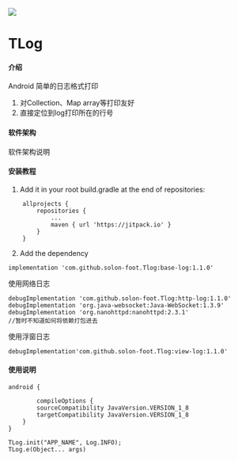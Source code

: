 [![](https://jitpack.io/v/solon-foot/Tlog.svg)](https://jitpack.io/#solon-foot/Tlog)
# TLog

#### 介绍
Android 简单的日志格式打印

1. 对Collection、Map array等打印友好
2. 直接定位到log打印所在的行号

#### 软件架构
软件架构说明


#### 安装教程

1.  Add it in your root build.gradle at the end of repositories:
~~~
    allprojects {
        repositories {
            ...
            maven { url 'https://jitpack.io' }
        }
    }
~~~

2. Add the dependency

~~~
implementation 'com.github.solon-foot.Tlog:base-log:1.1.0'
~~~
使用网络日志
```
debugImplementation 'com.github.solon-foot.Tlog:http-log:1.1.0'
debugImplementation 'org.java-websocket:Java-WebSocket:1.3.9'
debugImplementation 'org.nanohttpd:nanohttpd:2.3.1'
//暂时不知道如何将依赖打包进去
```
使用浮窗日志
```
debugImplementation'com.github.solon-foot.Tlog:view-log:1.1.0'
```
#### 使用说明
```
android {
    
        compileOptions {
        sourceCompatibility JavaVersion.VERSION_1_8
        targetCompatibility JavaVersion.VERSION_1_8
    }
}
```
~~~
TLog.init("APP_NAME", Log.INFO);
TLog.e(Object... args)
~~~


